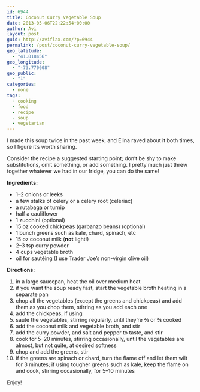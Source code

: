 ```yaml
---
id: 6944
title: Coconut Curry Vegetable Soup
date: 2013-05-06T22:22:54+00:00
author: Avi
layout: post
guid: http://aviflax.com/?p=6944
permalink: /post/coconut-curry-vegetable-soup/
geo_latitude:
  - "41.018456"
geo_longitude:
  - "-73.770608"
geo_public:
  - "1"
categories:
  - none
tags:
  - cooking
  - food
  - recipe
  - soup
  - vegetarian
---
```

I made this soup twice in the past week, and Elina raved about it both times, so I figure it&#8217;s worth sharing.

Consider the recipe a suggested starting point; don&#8217;t be shy to make substitutions, omit something, or add something. I pretty much just threw together whatever we had in our fridge, you can do the same!

**Ingredients:**

  * 1–2 onions or leeks
  * a few stalks of celery or a celery root (celeriac)
  * a rutabaga or turnip
  * half a cauliflower
  * 1 zucchini (optional)
  * 15 oz cooked chickpeas (garbanzo beans) (optional)
  * 1 bunch greens such as kale, chard, spinach, etc
  * 15 oz coconut milk (**not** light!)
  * 2–3 tsp curry powder
  * 4 cups vegetable broth
  * oil for sautéing (I use Trader Joe’s non-virgin olive oil)

**Directions:**

  1. in a large saucepan, heat the oil over medium heat
  2. if you want the soup ready fast, start the vegetable broth heating in a separate pan
  3. chop all the vegetables (except the greens and chickpeas) and add them as you chop them, stirring as you add each one
  4. add the chickpeas, if using
  5. sauté the vegetables, stirring regularly, until they’re ⅔ or ¾ cooked
  6. add the coconut milk and vegetable broth, and stir
  7. add the curry powder, and salt and pepper to taste, and stir
  8. cook for 5–20 minutes, stirring occasionally, until the vegetables are almost, but not quite, at desired softness
  9. chop and add the greens, stir
 10. if the greens are spinach or chard, turn the flame off and let them wilt for 3 minutes; if using tougher greens such as kale, keep the flame on and cook, stirring occasionally, for 5–10 minutes

Enjoy!